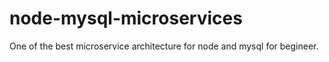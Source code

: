 # node-mysql-microservices
One of the best microservice architecture for node and mysql for begineer.
